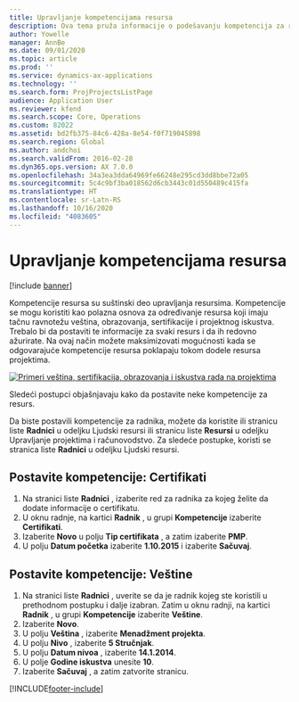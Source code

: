 ```yaml
---
title: Upravljanje kompetencijama resursa
description: Ova tema pruža informacije o podešavanju kompetencija za resurse projekta.
author: Yowelle
manager: AnnBe
ms.date: 09/01/2020
ms.topic: article
ms.prod: ''
ms.service: dynamics-ax-applications
ms.technology: ''
ms.search.form: ProjProjectsListPage
audience: Application User
ms.reviewer: kfend
ms.search.scope: Core, Operations
ms.custom: 82022
ms.assetid: bd2fb375-84c6-428a-8e54-f0f719045898
ms.search.region: Global
ms.author: andchoi
ms.search.validFrom: 2016-02-28
ms.dyn365.ops.version: AX 7.0.0
ms.openlocfilehash: 34a3ea3dda64969fe66248e295cd3dd8bbe72a05
ms.sourcegitcommit: 5c4c9bf3ba018562d6cb3443c01d550489c415fa
ms.translationtype: HT
ms.contentlocale: sr-Latn-RS
ms.lasthandoff: 10/16/2020
ms.locfileid: "4083605"
---
```

# <a name="manage-resource-competencies"></a>Upravljanje kompetencijama resursa

[!include [banner](../includes/banner.md)]

Kompetencije resursa su suštinski deo upravljanja resursima. Kompetencije se mogu koristiti kao polazna osnova za određivanje resursa koji imaju tačnu ravnotežu veština, obrazovanja, sertifikacije i projektnog iskustva. Trebalo bi da postaviti te informacije za svaki resurs i da ih redovno ažurirate. Na ovaj način možete maksimizovati mogućnosti kada se odgovarajuće kompetencije resursa poklapaju tokom dodele resursa projektima.

[![Primeri veština, sertifikacija, obrazovanja i iskustva rada na projektima](./media/projectresourcing06-1024x383.jpg)](./media/projectresourcing06.jpg)

Sledeći postupci objašnjavaju kako da postavite neke kompetencije za resurs.

Da biste postavili kompetencije za radnika, možete da koristite ili stranicu liste **Radnici** u odeljku Ljudski resursi ili stranicu liste **Resursi** u odeljku Upravljanje projektima i računovodstvo. Za sledeće postupke, koristi se stranica liste **Radnici** u odeljku Ljudski resursi.

## <a name="set-up-competencies-certificates"></a>Postavite kompetencije: Certifikati

1. Na stranici liste **Radnici** , izaberite red za radnika za kojeg želite da dodate informacije o certifikatu.
2. U oknu radnje, na kartici **Radnik** , u grupi **Kompetencije** izaberite **Certifikati**.
3. Izaberite **Novo** u polju **Tip certifikata** , a zatim izaberite **PMP**.
4. U polju **Datum početka** izaberite **1.10.2015** i izaberite **Sačuvaj**.

## <a name="set-up-competencies-skills"></a>Postavite kompetencije: Veštine

1. Na stranici liste **Radnici** , uverite se da je radnik kojeg ste koristili u prethodnom postupku i dalje izabran. Zatim u oknu radnji, na kartici **Radnik** , u grupi **Kompetencije** izaberite **Veštine**.
2. Izaberite **Novo**.
3. U polju **Veština** , izaberite **Menadžment projekta**.
4. U polju **Nivo** , izaberite **5 Stručnjak**.
5. U polju **Datum nivoa** , izaberite **14.1.2014**.
6. U polje **Godine iskustva** unesite **10**.
7. Izaberite **Sačuvaj** , a zatim zatvorite stranicu.


[!INCLUDE[footer-include](../includes/footer-banner.md)]